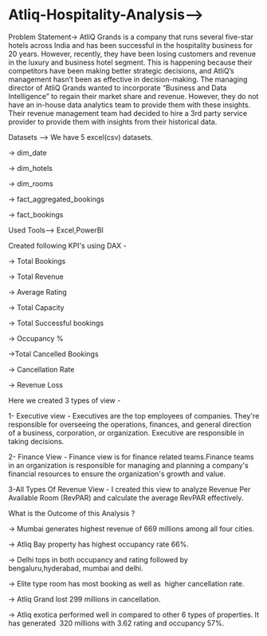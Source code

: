 # Atliq-Hospitality-Analysis-->
 Problem Statement->
AtliQ Grands is a company that runs several five-star hotels across India and has been successful in the hospitality business for 20 years.
However, recently, they have been losing customers and revenue in the luxury and business hotel segment.
This is happening because their competitors have been making better strategic decisions, and AtliQ’s management hasn’t been as effective in decision-making.
The managing director of AtliQ Grands wanted to incorporate “Business and Data Intelligence” to regain their market share and revenue.
However, they do not have an in-house data analytics team to provide them with these insights.
Their revenue management team had decided to hire a 3rd party service provider to provide them with insights from their historical data.

 Datasets --> We have 5 excel(csv) datasets.
 
-> dim_date

-> dim_hotels

-> dim_rooms

-> fact_aggregated_bookings

-> fact_bookings


Used Tools--> Excel,PowerBI


Created following KPI's using DAX -

-> Total Bookings

-> Total Revenue

-> Average Rating

-> Total Capacity

-> Total Successful bookings

-> Occupancy %

->Total Cancelled Bookings

-> Cancellation Rate

-> Revenue Loss

Here we created 3 types of view -

1- Executive view -  Executives are the top employees of companies. They're responsible for overseeing the operations, finances, and general direction of a business, corporation, or organization.
                     Executive are responsible in taking decisions.

2- Finance View -  Finance view is for finance related teams.Finance teams in an organization is responsible for managing and planning a company's financial resources to ensure the organization's growth and value.


3-All Types Of Revenue View - I created this view to analyze Revenue Per Available Room (RevPAR) and calculate the average RevPAR effectively. 


 What is the Outcome of this Analysis ?

-> Mumbai generates highest revenue of 669 millions among all four cities.

-> Atliq Bay property has highest occupancy rate 66%.

-> Delhi tops in both occupancy and rating followed by bengaluru,hyderabad, mumbai and delhi.

-> Elite type room has most booking as well as  higher cancellation rate.

-> Atliq Grand lost 299 millions in cancellation.

-> Atliq exotica performed well in compared to other 6 types of properties. It has generated  320 millions with 3.62 rating and occupancy 57%.   


